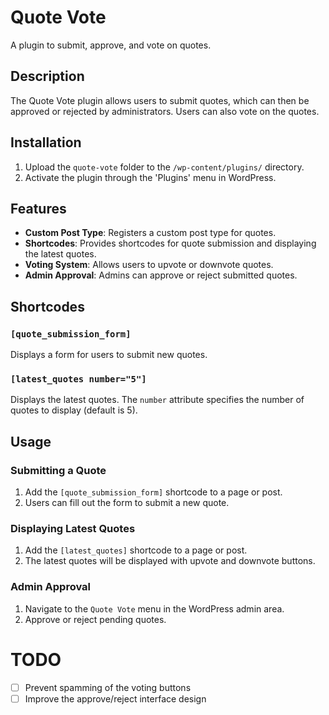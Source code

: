 # Quote Vote

A plugin to submit, approve, and vote on quotes.

## Description

The Quote Vote plugin allows users to submit quotes, which can then be approved or rejected by administrators. Users can also vote on the quotes.

## Installation

1. Upload the `quote-vote` folder to the `/wp-content/plugins/` directory.
2. Activate the plugin through the 'Plugins' menu in WordPress.

## Features

- **Custom Post Type**: Registers a custom post type for quotes.
- **Shortcodes**: Provides shortcodes for quote submission and displaying the latest quotes.
- **Voting System**: Allows users to upvote or downvote quotes.
- **Admin Approval**: Admins can approve or reject submitted quotes.

## Shortcodes

### `[quote_submission_form]`

Displays a form for users to submit new quotes.

### `[latest_quotes number="5"]`

Displays the latest quotes. The `number` attribute specifies the number of quotes to display (default is 5).

## Usage

### Submitting a Quote

1. Add the `[quote_submission_form]` shortcode to a page or post.
2. Users can fill out the form to submit a new quote.

### Displaying Latest Quotes

1. Add the `[latest_quotes]` shortcode to a page or post.
2. The latest quotes will be displayed with upvote and downvote buttons.

### Admin Approval

1. Navigate to the `Quote Vote` menu in the WordPress admin area.
2. Approve or reject pending quotes.

# TODO
* [ ] Prevent spamming of the voting buttons
* [ ] Improve the approve/reject interface design
